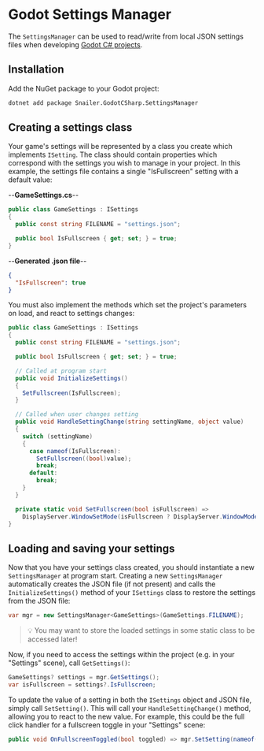 # Godot Settings Manager

The `SettingsManager` can be used to read/write from local JSON settings files when developing [Godot C# projects](https://docs.godotengine.org/en/stable/tutorials/scripting/c_sharp/c_sharp_basics.html).

## Installation

Add the NuGet package to your Godot project:

```bash
dotnet add package Snailer.GodotCSharp.SettingsManager
```

## Creating a settings class

Your game's settings will be represented by a class you create which implements `ISetting`. The class should contain properties which correspond with the settings you wish to manage in your project. In this example, the settings file contains a single "IsFullscreen" setting with a default value:

--__GameSettings.cs__--
```cs
public class GameSettings : ISettings
{
  public const string FILENAME = "settings.json";

  public bool IsFullscreen { get; set; } = true;
}
```

--__Generated .json file__--
```json
{
  "IsFullscreen": true
}
```

You must also implement the methods which set the project's parameters on load, and react to settings changes:

```cs
public class GameSettings : ISettings
{
  public const string FILENAME = "settings.json";

  public bool IsFullscreen { get; set; } = true;

  // Called at program start
  public void InitializeSettings()
  {
    SetFullscreen(IsFullscreen);
  }

  // Called when user changes setting
  public void HandleSettingChange(string settingName, object value)
  {
    switch (settingName)
    {
      case nameof(IsFullscreen):
        SetFullscreen((bool)value);
        break;
      default:
        break;
    }
  }

  private static void SetFullscreen(bool isFullscreen) =>
    DisplayServer.WindowSetMode(isFullscreen ? DisplayServer.WindowMode.Fullscreen : DisplayServer.WindowMode.Windowed);
}
```

## Loading and saving your settings

Now that you have your settings class created, you should instantiate a new `SettingsManager` at program start. Creating a new `SettingsManager` automatically creates the JSON file (if not present) and calls the `InitializeSettings()` method of your `ISettings` class to restore the settings from the JSON file:

```cs
var mgr = new SettingsManager<GameSettings>(GameSettings.FILENAME);
```

> :bulb: You may want to store the loaded settings in some static class to be accessed later!

Now, if you need to access the settings within the project (e.g. in your "Settings" scene), call `GetSettings()`:

```cs
GameSettings? settings = mgr.GetSettings();
var isFullscreen = settings?.IsFullscreen;
```

To update the value of a setting in both the `ISettings` object and JSON file, simply call `SetSetting()`. This will call your `HandleSettingChange()` method, allowing you to react to the new value. For example, this could be the full click handler for a fullscreen toggle in your "Settings" scene:

```cs
public void OnFullscreenToggled(bool toggled) => mgr.SetSetting(nameof(GameSettings.IsFullscreen), toggled);
```